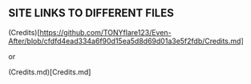 ## SITE LINKS TO DIFFERENT FILES

(Credits)[https://github.com/TONYflare123/Even-After/blob/cfdfd4ead334a6f90d15ea5d8d69d01a3e5f2fdb/Credits.md]

or 

(Credits.md)[Credits.md]
